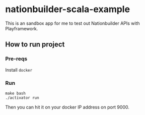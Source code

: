 # nationbuilder-scala-example

This is an sandbox app for me to test out Nationbuilder APIs with Playframework.

## How to run project

### Pre-reqs
Install `docker`

### Run

    make bash
    ./activator run

Then you can hit it on your docker IP address on port 9000.
